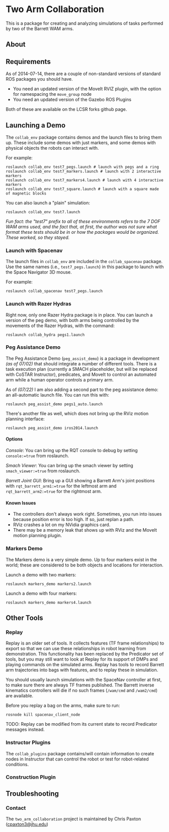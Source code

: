 # Two Arm Collaboration

This is a package for creating and analyzing simulations of tasks performed by two of the Barrett WAM arms.

## About

## Requirements

As of 2014-07-14, there are a couple of non-standard versions of standard ROS packages you should have.

- You need an updated version of the MoveIt RVIZ plugin, with the option for namespacing the `move_group` node
- You need an updated version of the Gazebo ROS Plugins

Both of these are available on the LCSR forks github page.

## Launching a Demo

The `collab_env` package contains demos and the launch files to bring them up.
These include some demos with just markers, and some demos with physical objects the robots can interact with.

For example:

```
roslaunch collab_env test7_pegs.launch # launch with pegs and a ring
roslaunch collab_env test7_markers.launch # launch with 2 interactive markers
roslaunch collab_env test7_markers4.launch # launch with 4 interactive markers
roslaunch collab_env test7_square.launch # launch with a square made of magnetic blocks
```

You can also launch a "plain" simulation:

```
roslaunch collab_env test7.launch
```

*Fun fact: the "test7" prefix to all of these environments refers to the 7 DOF WAM arms used, and the fact that, at first, the author was not sure what format these tests should be in or how the packages would be organized. These worked, so they stayed.*

### Launch with Spacenav

The launch files in `collab_env` are included in the `collab_spacenav` package. Use the same names (i.e., `test7_pegs.launch`) in this package to launch with the Space Navigator 3D mouse.

For example:

```
roslaunch collab_spacenav test7_pegs.launch
```

### Launch with Razer Hydras

Right now, only one Razer Hydra package is in place. You can launch a version of the peg demo, with both arms being controlled by the movements of the Razer Hydras, with the command:

```
roslaunch collab_hydra pegs1.launch
```

### Peg Assistance Demo

The Peg Assistance Demo (`peg_assist_demo`) is a package in development *(as of 07/02)* that should integrate a number of different tools. There is a task execution plan (currently a SMACH placeholder, but will be replaced with CoSTAR Instructor), predicates, and MoveIt to control an automated arm while a human operator controls a primary arm.

As of *(07/22)* I am also adding a second part to the peg assistance demo: an all-automatic launch file. You can run this with:

```
roslaunch peg_assist_demo pegs1_auto.launch
```

There's another file as well, which does not bring up the RViz motion planning interface:

```
roslaunch peg_assist_demo iros2014.launch
```

#### Options

*Console*: You can bring up the RQT console to debug by setting `console:=true` from roslaunch.

*Smach Viewer*: You can bring up the smach viewer by setting `smach_viewer:=true` from roslaunch.

*Barrett Joint GUI*: Bring up a GUI showing a Barrett Arm's joint positions with `rqt_barrett_arm1:=true` for the leftmost arm and `rqt_barrett_arm2:=true` for the rightmost arm.

#### Known Issues

- The controllers don't always work right. Sometimes, you run into issues because position error is too high. If so, just replan a path.
- RViz crashes a lot on my NVidia graphics card.
- There may be a memory leak that shows up with RViz and the MoveIt motion planning plugin.

### Markers Demo

The Markers demo is a very simple demo. Up to four markers exist in the world; these are considered to be both objects and locations for interaction.

Launch a demo with two markers:

```
roslaunch markers_demo markers2.launch
```

Launch a demo with four markers:

```
roslaunch markers_demo markers4.launch
```

## Other Tools

### Replay

Replay is an older set of tools. It collects features (TF frame relationships) to export so that we can use these relationships in robot learning from demonstration. This functionality has been replaced by the Predicator set of tools, but you may still want to look at Replay for its support of DMPs and playing commands on the simulated arms.
Replay has tools to record Barrett arm trajectories into bags with features, and to replay these in simulation.

You should usually launch simulations with the SpaceNav controller at first, to make sure there are always TF frames published. The Barrett inverse kinematics controllers will die if no such frames (`/wam/cmd` and `/wam2/cmd`) are available.

Before you replay a bag on the arms, make sure to run:

```
rosnode kill spacenav_client_node
```

TODO: Replay can be modified from its current state to record Predicator messages instead.

### Instructor Plugins

The `collab_plugins` package contains/will contain information to create nodes in Instructor that can control the robot or test for robot-related conditions.

### Construction Plugin

## Troubleshooting

### Contact

The `two_arm_collaboration` project is maintained by Chris Paxton (cpaxton3@jhu.edu)

